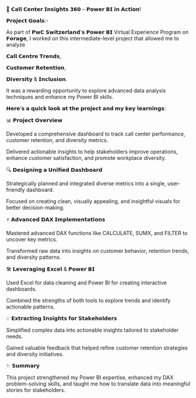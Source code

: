 🚀 𝗖𝗮𝗹𝗹 𝗖𝗲𝗻𝘁𝗲𝗿 𝗜𝗻𝘀𝗶𝗴𝗵𝘁𝘀 𝟯𝟲𝟬 – 𝗣𝗼𝘄𝗲𝗿 𝗕𝗜 𝗶𝗻 𝗔𝗰𝘁𝗶𝗼𝗻!

𝗣𝗿𝗼𝗷𝗲𝗰𝘁 𝗚𝗼𝗮𝗹𝘀:-

As part of 𝗣𝘄𝗖 𝗦𝘄𝗶𝘁𝘇𝗲𝗿𝗹𝗮𝗻𝗱'𝘀 𝗣𝗼𝘄𝗲𝗿 𝗕𝗜 Virtual Experience Program on 𝗙𝗼𝗿𝗮𝗴𝗲, I worked on this intermediate-level project that allowed me to analyze

𝗖𝗮𝗹𝗹 𝗖𝗲𝗻𝘁𝗿𝗲 𝗧𝗿𝗲𝗻𝗱𝘀,

𝗖𝘂𝘀𝘁𝗼𝗺𝗲𝗿 𝗥𝗲𝘁𝗲𝗻𝘁𝗶𝗼𝗻,

𝗗𝗶𝘃𝗲𝗿𝘀𝗶𝘁𝘆 & 𝗜𝗻𝗰𝗹𝘂𝘀𝗶𝗼𝗻.

It was a rewarding opportunity to explore advanced data analysis techniques and enhance my Power BI skills.

𝗛𝗲𝗿𝗲’𝘀 𝗮 𝗾𝘂𝗶𝗰𝗸 𝗹𝗼𝗼𝗸 𝗮𝘁 𝘁𝗵𝗲 𝗽𝗿𝗼𝗷𝗲𝗰𝘁 𝗮𝗻𝗱 𝗺𝘆 𝗸𝗲𝘆 𝗹𝗲𝗮𝗿𝗻𝗶𝗻𝗴𝘀:

📊 𝗣𝗿𝗼𝗷𝗲𝗰𝘁 𝗢𝘃𝗲𝗿𝘃𝗶𝗲𝘄

Developed a comprehensive dashboard to track call center performance, customer retention, and diversity metrics.

Delivered actionable insights to help stakeholders improve operations, enhance customer satisfaction, and promote workplace diversity.

🔍 𝗗𝗲𝘀𝗶𝗴𝗻𝗶𝗻𝗴 𝗮 𝗨𝗻𝗶𝗳𝗶𝗲𝗱 𝗗𝗮𝘀𝗵𝗯𝗼𝗮𝗿𝗱

Strategically planned and integrated diverse metrics into a single, user-friendly dashboard.

Focused on creating clean, visually appealing, and insightful visuals for better decision-making.

⚡ 𝗔𝗱𝘃𝗮𝗻𝗰𝗲𝗱 𝗗𝗔𝗫 𝗜𝗺𝗽𝗹𝗲𝗺𝗲𝗻𝘁𝗮𝘁𝗶𝗼𝗻𝘀

Mastered advanced DAX functions like CALCULATE, SUMX, and FILTER to uncover key metrics.

Transformed raw data into insights on customer behavior, retention trends, and diversity patterns.

🛠️ 𝗟𝗲𝘃𝗲𝗿𝗮𝗴𝗶𝗻𝗴 𝗘𝘅𝗰𝗲𝗹 & 𝗣𝗼𝘄𝗲𝗿 𝗕𝗜

Used Excel for data cleaning and Power BI for creating interactive dashboards.

Combined the strengths of both tools to explore trends and identify actionable patterns.

💡 𝗘𝘅𝘁𝗿𝗮𝗰𝘁𝗶𝗻𝗴 𝗜𝗻𝘀𝗶𝗴𝗵𝘁𝘀 𝗳𝗼𝗿 𝗦𝘁𝗮𝗸𝗲𝗵𝗼𝗹𝗱𝗲𝗿𝘀

Simplified complex data into actionable insights tailored to stakeholder needs.

Gained valuable feedback that helped refine customer retention strategies and diversity initiatives.

✨ 𝗦𝘂𝗺𝗺𝗮𝗿𝘆

This project strengthened my Power BI expertise, enhanced my DAX problem-solving skills, and taught me how to translate data into meaningful stories for stakeholders.
